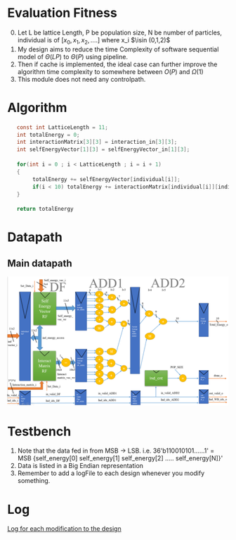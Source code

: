 # Evaluation Fitness
0. Let L be lattice Length, P be population size, N be number of particles, individual is of $[x_0,x_1,x_2,....]$ where x_i $\isin (0,1,2)$
1. My design aims to reduce the time Complexity of software sequential model of $\Theta(LP)$ to $\Theta(P)$ using pipeline.
2. Then if cache is implemented, the ideal case can further improve the algorithm time complexity to somewhere between $O(P)$ and $\Omega(1)$
3. This module does not need any controlpath.

# Algorithm
```C
   const int LatticeLength = 11;
   int totalEnergy = 0;
   int interactionMatrix[3][3] = interaction_in[3][3];
   int selfEnergyVector[1][3] = selfEnergyVector_in[1][3];

   for(int i = 0 ; i < LatticeLength ; i = i + 1)
   {
        totalEnergy += selfEnergyVector[individual[i]];
        if(i < 10) totalEnergy += interactionMatrix[individual[i]][individual[i+1]] * 2;
   }

   return totalEnergy
```

# Datapath
## Main datapath
![](image/eval_fit_dp.png)


# Testbench
1. Note that the data fed in from MSB -> LSB. i.e. 36'b110010101......1' = MSB {self_energy[0] self_energy[1] self_energy[2] ..... self_energy[N]}'
2. Data is listed in a Big Endian representation
3. Remember to add a logFile to each design whenever you modify something.


# Log
[Log for each modification to the design](log.md)